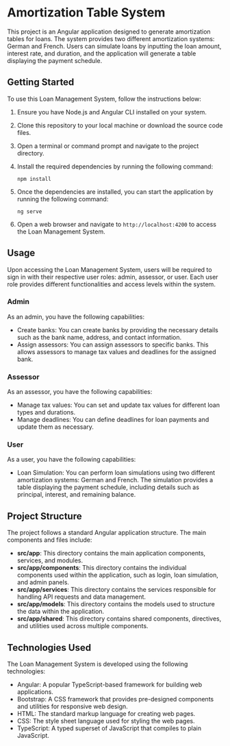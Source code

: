 # Amortization Table System
This project is an Angular application designed to generate amortization tables for loans. The system provides two different amortization systems: German and French. Users can simulate loans by inputting the loan amount, interest rate, and duration, and the application will generate a table displaying the payment schedule.

## Getting Started

To use this Loan Management System, follow the instructions below:

1. Ensure you have Node.js and Angular CLI installed on your system.
2. Clone this repository to your local machine or download the source code files.
3. Open a terminal or command prompt and navigate to the project directory.
4. Install the required dependencies by running the following command:

   ```shell
   npm install
   ```

5. Once the dependencies are installed, you can start the application by running the following command:

   ```shell
   ng serve
   ```

6. Open a web browser and navigate to `http://localhost:4200` to access the Loan Management System.

## Usage

Upon accessing the Loan Management System, users will be required to sign in with their respective user roles: admin, assessor, or user. Each user role provides different functionalities and access levels within the system.

### Admin

As an admin, you have the following capabilities:

- Create banks: You can create banks by providing the necessary details such as the bank name, address, and contact information.
- Assign assessors: You can assign assessors to specific banks. This allows assessors to manage tax values and deadlines for the assigned bank.

### Assessor

As an assessor, you have the following capabilities:

- Manage tax values: You can set and update tax values for different loan types and durations.
- Manage deadlines: You can define deadlines for loan payments and update them as necessary.

### User

As a user, you have the following capabilities:

- Loan Simulation: You can perform loan simulations using two different amortization systems: German and French. The simulation provides a table displaying the payment schedule, including details such as principal, interest, and remaining balance.

## Project Structure

The project follows a standard Angular application structure. The main components and files include:

- **src/app**: This directory contains the main application components, services, and modules.
- **src/app/components**: This directory contains the individual components used within the application, such as login, loan simulation, and admin panels.
- **src/app/services**: This directory contains the services responsible for handling API requests and data management.
- **src/app/models**: This directory contains the models used to structure the data within the application.
- **src/app/shared**: This directory contains shared components, directives, and utilities used across multiple components.

## Technologies Used

The Loan Management System is developed using the following technologies:

- Angular: A popular TypeScript-based framework for building web applications.
- Bootstrap: A CSS framework that provides pre-designed components and utilities for responsive web design.
- HTML: The standard markup language for creating web pages.
- CSS: The style sheet language used for styling the web pages.
- TypeScript: A typed superset of JavaScript that compiles to plain JavaScript.
